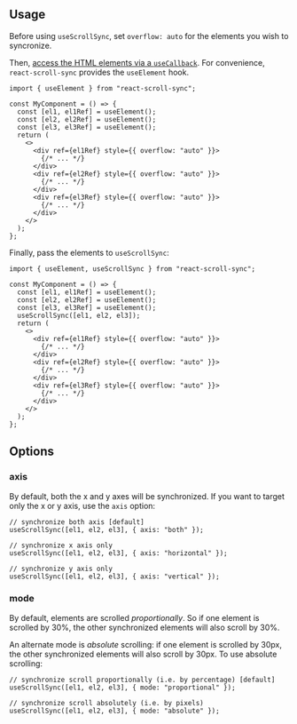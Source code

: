 ## Usage

Before using `useScrollSync`, set `overflow: auto` for the elements you wish to syncronize.

Then, [access the HTML elements via a `useCallback`](https://reactjs.org/docs/hooks-faq.html#how-can-i-measure-a-dom-node). For convenience, `react-scroll-sync` provides the `useElement` hook.

```tsx
import { useElement } from "react-scroll-sync";

const MyComponent = () => {
  const [el1, el1Ref] = useElement();
  const [el2, el2Ref] = useElement();
  const [el3, el3Ref] = useElement();
  return (
    <>
      <div ref={el1Ref} style={{ overflow: "auto" }}>
        {/* ... */}
      </div>
      <div ref={el2Ref} style={{ overflow: "auto" }}>
        {/* ... */}
      </div>
      <div ref={el3Ref} style={{ overflow: "auto" }}>
        {/* ... */}
      </div>
    </>
  );
};
```

Finally, pass the elements to `useScrollSync`:

```tsx
import { useElement, useScrollSync } from "react-scroll-sync";

const MyComponent = () => {
  const [el1, el1Ref] = useElement();
  const [el2, el2Ref] = useElement();
  const [el3, el3Ref] = useElement();
  useScrollSync([el1, el2, el3]);
  return (
    <>
      <div ref={el1Ref} style={{ overflow: "auto" }}>
        {/* ... */}
      </div>
      <div ref={el2Ref} style={{ overflow: "auto" }}>
        {/* ... */}
      </div>
      <div ref={el3Ref} style={{ overflow: "auto" }}>
        {/* ... */}
      </div>
    </>
  );
};
```

## Options

### axis

By default, both the x and y axes will be synchronized.
If you want to target only the x or y axis, use the `axis` option:

```tsx
// synchronize both axis [default]
useScrollSync([el1, el2, el3], { axis: "both" });

// synchronize x axis only
useScrollSync([el1, el2, el3], { axis: "horizontal" });

// synchronize y axis only
useScrollSync([el1, el2, el3], { axis: "vertical" });
```

### mode

By default, elements are scrolled _proportionally_.
So if one element is scrolled by 30%, the other synchronized elements will also scroll by 30%.

An alternate mode is _absolute_ scrolling: if one element is scrolled by 30px,
the other synchronized elements will also scroll by 30px. To use absolute scrolling:

```tsx
// synchronize scroll proportionally (i.e. by percentage) [default]
useScrollSync([el1, el2, el3], { mode: "proportional" });

// synchronize scroll absolutely (i.e. by pixels)
useScrollSync([el1, el2, el3], { mode: "absolute" });
```
